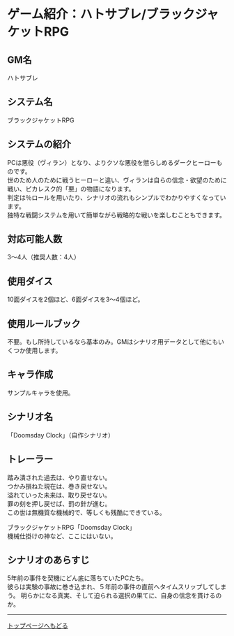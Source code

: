 # ゲーム紹介：ハトサブレ/ブラックジャケットRPG

## GM名
ハトサブレ

## システム名
ブラックジャケットRPG

## システムの紹介
PCは悪役（ヴィラン）となり、よりクソな悪役を懲らしめるダークヒーローものです。  
世のため人のために戦うヒーローと違い、ヴィランは自らの信念・欲望のために戦い、ピカレスク的「悪」の物語になります。  
判定は％ロールを用いたり、シナリオの流れもシンプルでわかりやすくなっています。  
独特な戦闘システムを用いて簡単ながら戦略的な戦いを楽しむこともできます。

## 対応可能人数
3～4人（推奨人数：4人）

## 使用ダイス
10面ダイスを2個ほど、6面ダイスを3～4個ほど。

## 使用ルールブック
不要。もし所持しているなら基本のみ。GMはシナリオ用データとして他にもいくつか使用します。

## キャラ作成
サンプルキャラを使用。

## シナリオ名
「Doomsday Clock」（自作シナリオ）

## トレーラー
踏み潰された過去は、やり直せない。  
つかみ損ねた現在は、巻き戻せない。  
溢れていった未来は、取り戻せない。  
罪の刻を押し戻せば、罰の針が進む。  
この世は無機質な機械的で、等しくも残酷にできている。

ブラックジャケットRPG「Doomsday Clock」  
機械仕掛けの神など、ここにはいない。

## シナリオのあらすじ
5年前の事件を契機にどん底に落ちていたPCたち。  
彼らは実験の事故に巻き込まれ、５年前の事件の直前へタイムスリップしてしまう。
明らかになる真実、そして迫られる選択の果てに、自身の信念を貫けるのか。

----

[トップページへもどる](https://tiyo0235.github.io/5.3/)
